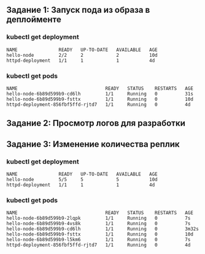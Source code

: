 ## Задание 1: Запуск пода из образа в деплойменте

### kubectl get deployment
```
NAME               READY   UP-TO-DATE   AVAILABLE   AGE
hello-node         2/2     2            2           10d
httpd-deployment   1/1     1            1           4d
```

### kubectl get pods
```
NAME                                READY   STATUS    RESTARTS   AGE
hello-node-6b89d599b9-cd6lh         1/1     Running   0          31s
hello-node-6b89d599b9-fsttx         1/1     Running   0          10d
httpd-deployment-856fbf5ffd-rjtd7   1/1     Running   0          4d
```

## Задание 2: Просмотр логов для разработки



## Задание 3: Изменение количества реплик

### kubectl get deployment
```
NAME               READY   UP-TO-DATE   AVAILABLE   AGE
hello-node         5/5     5            5           10d
httpd-deployment   1/1     1            1           4d
```
### kubectl get pods
```
NAME                                READY   STATUS    RESTARTS   AGE
hello-node-6b89d599b9-2lqpk         1/1     Running   0          7s
hello-node-6b89d599b9-4vs8k         1/1     Running   0          7s
hello-node-6b89d599b9-cd6lh         1/1     Running   0          3m32s
hello-node-6b89d599b9-fsttx         1/1     Running   0          10d
hello-node-6b89d599b9-l5km6         1/1     Running   0          7s
httpd-deployment-856fbf5ffd-rjtd7   1/1     Running   0          4d
```
